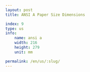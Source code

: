 ```yaml
---
layout: post
title: ANSI A Paper Size Dimensions

index: 9
type: us
info:
    name: ansi a
    width: 216
    height: 279
    unit: mm

permalink: /en/us/:slug/
---
```



